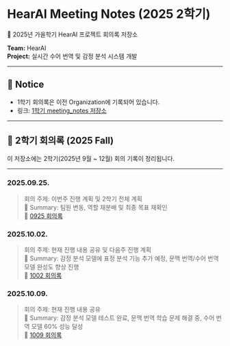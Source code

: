 # HearAI Meeting Notes (2025 2학기)

📝 2025년 가을학기 HearAI 프로젝트 회의록 저장소  

**Team:** HearAI  
**Project:** 실시간 수어 번역 및 감정 분석 시스템 개발

---

## 📌 Notice
- 1학기 회의록은 이전 Organization에 기록되어 있습니다.  
- 링크: [1학기 meeting_notes 저장소](https://github.com/2025HearAI/meeting_notes)  

---

## 📂 2학기 회의록 (2025 Fall)
이 저장소에는 2학기(2025년 9월 ~ 12월) 회의 기록이 정리됩니다.

---

### 2025.09.25.
> 회의 주제: 이번주 진행 계획 및 2학기 전체 계획  
> 📝 Summary: 팀원 변동, 역할 재분배 및 최종 목표 재확인  
> 🔗 [0925 회의록](https://github.com/2025HearAIFall/Meeting_Notes/blob/main/0925_%ED%9A%8C%EC%9D%98%EB%A1%9D.md)

### 2025.10.02.
> 회의 주제: 현재 진행 내용 공유 및 다음주 진행 계획  
> 📝 Summary: 감정 분석 모델에 표정 분석 기능 추가 예정, 문맥 번역/수어 번역 모델 완성도 향상 진행  
> 🔗 [1002 회의록](https://github.com/2025HearAIFall/Meeting_Notes/blob/main/1002_%ED%9A%8C%EC%9D%98%EB%A1%9D.md)

### 2025.10.09.
> 회의 주제: 현재 진행 내용 공유  
> 📝 Summary: 감정 분석 모델 테스트 완료, 문맥 번역 학습 문제 해결 중, 수어 번역 모델 60% 성능 달성  
> 🔗 [1009 회의록](https://github.com/2025HearAIFall/Meeting_Notes/blob/main/1009_%ED%9A%8C%EC%9D%98%EB%A1%9D.md)
